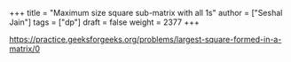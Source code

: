 +++
title = "Maximum size square sub-matrix with all 1s"
author = ["Seshal Jain"]
tags = ["dp"]
draft = false
weight = 2377
+++

<https://practice.geeksforgeeks.org/problems/largest-square-formed-in-a-matrix/0>
